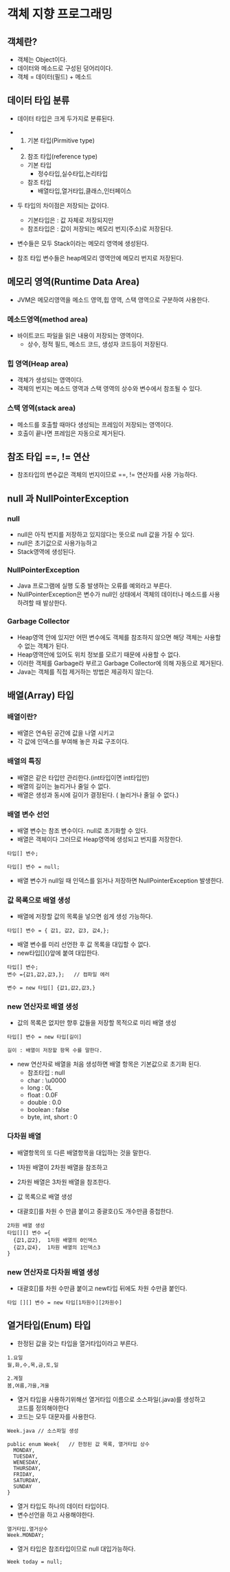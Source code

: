 # 객체 지향 프로그래밍

## 객체란?
- 객체는 Object이다.
- 데이터와 메소드로 구성된 덩어리이다.
- 객체 = 데이터(필드) + 메소드

## 데이터 타입 분류
- 데이터 타입은 크게 두가지로 분류된다.
- 1. 기본 타입(Pirmitive type)
- 2. 참조 타입(reference type)
  - 기본 타입
    - 정수타입,실수타입,논리타입
  - 참조 타입
    - 배열타입,열거타입,클래스,인터페이스
- 두 타입의 차이점은 저장되는 값이다.
  - 기본타입은 : 값 자체로 저장되지만
  - 참조타입은 : 값이 저장되는 메모리 번지(주소)로 저장된다.

- 변수들은 모두 Stack이라는 메모리 영역에 생성된다.
- 참조 타입 변수들은 heap메모리 영역안에 메모리 번지로 저장된다.

## 메모리 영역(Runtime Data Area)
- JVM은 메모리영역을 메소드 영역,힙 영역, 스택 영역으로 구분하여 사용한다.

### 메소드영역(method area)
- 바이트코드 파일을 읽은 내용이 저장되는 영역이다.
  - 상수, 정적 필드, 메소드 코드, 생성자 코드등이 저장된다.

### 힙 영역(Heap area)
- 객체가 생성되는 영역이다.
- 객체의 번지는 메소드 영역과 스택 영역의 상수와 변수에서 참조될 수 있다.

### 스택 영역(stack area)
- 메소드를 호출할 때마다 생성되는 프레임이 저장되는 영역이다.
- 호출이 끝나면 프레임은 자동으로 제거된다.

## 참조 타입 ==, != 연산
- 참조타입의 변수값은 객체의 번지이므로 ==, != 연산자를 사용 가능하다.

## null 과 NullPointerException

### null
- null은 아직 번지를 저장하고 있지않다는 뜻으로 null 값을 가질 수 있다.
- null은 초기값으로 사용가능하고
- Stack영역에 생성된다.

### NullPointerException
- Java 프로그램에 실행 도중 발생하는 오류를 예외라고 부른다.
- NullPointerException은 변수가 null인 상태에서 객체의 데이터나 메소드를 사용하려할 때 발상한다.

### Garbage Collector
- Heap영역 안에 있지만 어떤 변수에도 객체를 참조하지 않으면 해당 객체는 사용할 수 없는 객체가 된다.
- Heap영역안에 있어도 위치 정보를 모르기 때문에 사용할 수 없다.
- 이러한 객체를 Garbage라 부르고 Garbage Collector에 의해 자동으로 제거된다.
- Java는 객체를 직접 제거하는 방법은 제공하지 않는다.

## 배열(Array) 타입

### 배열이란?
- 배열은 연속된 공간에 값을 나열 시키고
- 각 값에 인덱스를 부여해 놓은 자료 구조이다.

### 배열의 특징
- 배열은 같은 타입만 관리한다.(int타입이면 int타입만)
- 배열의 길이는 늘리거나 줄일 수 없다.
- 배열은 생성과 동시에 길이가 결정된다. ( 늘리거나 줄일 수 없다.)

### 배열 변수 선언
- 배열 변수는 참조 변수이다. null로 초기화할 수 있다.
- 배열은 객체이다 그러므로 Heap영역에 생성되고 번지를 저장한다.
```
타입[] 변수;

타입[] 변수 = null;
```
- 배열 변수가 null일 때 인덱스를 읽거나 저장하면 NullPointerException 발생한다.

### 값 목록으로 배열 생성
- 배열에 저장할 값의 목록을 넣으면 쉽게 생성 가능하다.
```
타입[] 변수 = { 값1, 값2, 값3, 값4,};  
```

- 배열 변수를 미리 선언한 후 값 목록을 대입할 수 없다.
- new타입[]{}앞에 붙여 대입한다.
```
타입[] 변수;
변수 ={값1,값2,값3,};   // 컴파일 에러

변수 = new 타입[] {값1,값2,값3,}
```

### new 연산자로 배열 생성
- 값의 목록은 없지만 향후 값들을 저장할 목적으로 미리 배열 생성
```
타입[] 변수 = new 타입[길이]

길이 : 배열이 저장할 항목 수를 말한다.
```
- new 연산자로 배열을 처음 생성하면 배열 항목은 기본값으로 초기화 된다.
  - 참조타입 : null
  - char : \u0000
  - long : 0L
  - float : 0.0F
  - double : 0.0
  - boolean : false
  - byte, int, short : 0

### 다차원 배열
- 배열항목의 또 다른 배열항목을 대입하는 것을 말한다.
- 1차원 배열이 2차원 배열을 참조하고 
- 2차원 배열은 3차원 배열을 참조한다.

- 값 목록으로 배열 생성
- 대괄호[]를 차원 수 만큼 붙이고 중괄호{}도 개수만큼 중첩한다.
```
2차원 배열 생성
타입[][] 변수 ={
  {값1,값2},  1차원 배열의 0인덱스
  {값3,값4},  1차원 배열의 1인덱스3
}

```

### new 연산자로 다차원 배열 생성
- 대괄호[]를 차원 수만큼 붙이고 new타입 뒤에도 차원 수만큼 붙인다.
```
타입 [][] 변수 = new 타입[1차원수][2차원수]
```

## 열거타입(Enum) 타입
- 한정된 값을 갖는 타입을 열거타입이라고 부른다.
```
1.요일
월,화,수,목,금,토,일

2.계절
봄,여름,가을,겨울
```
- 열거 타입을 사용하기위해선 열거타입 이름으로 소스파일(.java)를 생성하고   
코드를 정의해야한다 
- 코드는 모두 대문자를 사용한다.
```
Week.java // 소스파일 생성

public enum Week{   // 한정된 값 목록, 열거타입 상수
  MONDAY,
  TUESDAY,
  WENESDAY,
  THURSDAY,
  FRIDAY,
  SATURDAY,
  SUNDAY
}
```
- 열거 타입도 하나의 데이터 타입이다.
- 변수선언을 하고 사용해야한다.
```
열거타입.열거상수
Week.MONDAY;
```
- 열거 타입은 참조타입이므로 null 대입가능하다.
```
Week today = null;
```